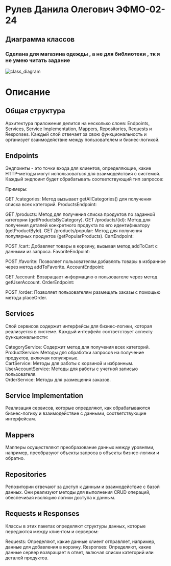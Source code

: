 # Рулев Данила Олегович ЭФМО-02-24

## Диаграмма классов

### Сделана для магазина одежды , а не для библиотеки , тк я не умею читать задание  


![class_diagram](https://github.com/user-attachments/assets/00976371-a2d5-4edd-82d7-b82e6c310199)



# Описание 

## Общая структура
Архитектура приложения делится на несколько слоев: Endpoints, Services, Service Implementation, Mappers, Repositories, Requests и Responses. Каждый слой отвечает за свою функциональность и организует взаимодействие между пользователем и бизнес-логикой.

## Endpoints
Эндпоинты - это точки входа для клиентов, определяющие, какие HTTP-методы могут использоваться для взаимодействия с системой. Каждый эндпоинт будет обрабатывать соответствующий тип запросов:

Примеры:

GET /categories: Метод вызывает getAllCategories() для получения списка всех категорий.
ProductsEndpoint:

GET /products: Метод для получения списка продуктов по заданной категории (getProductsByCategory).
GET /products/{id}: Метод для получения деталей конкретного продукта по его идентификатору (getProductById).
GET /products/popular: Метод для получения популярных продуктов (getPopularProducts).
CartEndpoint:

POST /cart: Добавляет товары в корзину, вызывая метод addToCart с данными из запроса.
FavoriteEndpoint:

POST /favorite: Позволяет пользователям добавлять товары в избранное через метод addToFavorite.
AccountEndpoint:

GET /account: Возвращает информацию о пользователе через метод getUserAccount.
OrderEndpoint:

POST /order: Позволяет пользователям размещать заказы с помощью метода placeOrder.
## Services
Слой сервисов содержит интерфейсы для бизнес-логики, которая реализуется в системе. Каждый интерфейс соответствует аспекту функциональности:

CategoryService: Содержит метод для получения всех категорий.  
ProductService: Методы для обработки запросов на получение продуктов, включая популярные.  
CartService: Методы для работы с корзиной и избранным.  
UserAccountService: Методы для работы с учетной записью пользователя.  
OrderService: Методы для размещения заказов.  

## Service Implementation
Реализация сервисов, которые определяют, как обрабатываются бизнес-логику и взаимодействие с данными, соответствующие интерфейсам.

## Mappers
Мапперы осуществляют преобразование данных между уровнями, например, преобразуют объекты запроса в объекты бизнес-логики и обратно.

## Repositories
Репозитории отвечают за доступ к данным и взаимодействие с базой данных. Они реализуют методы для выполнения CRUD операций, обеспечивая изоляцию логики доступа к данным.

## Requests и Responses
Классы в этих пакетах определяют структуры данных, которые передаются между клиентом и сервером:

Requests: Определяют, какие данные клиент отправляет, например, данные для добавления в корзину.
Responses: Определяют, какие данные сервер возвращает в ответ, включая списки категорий или деталей продуктов.
